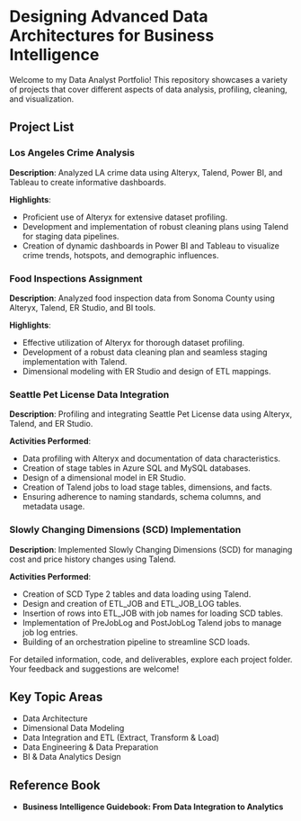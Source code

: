 # Designing Advanced Data Architectures for Business Intelligence

Welcome to my Data Analyst Portfolio! This repository showcases a variety of projects that cover different aspects of data analysis, profiling, cleaning, and visualization.

## Project List

### Los Angeles Crime Analysis

**Description**: Analyzed LA crime data using Alteryx, Talend, Power BI, and Tableau to create informative dashboards.

**Highlights**:
- Proficient use of Alteryx for extensive dataset profiling.
- Development and implementation of robust cleaning plans using Talend for staging data pipelines.
- Creation of dynamic dashboards in Power BI and Tableau to visualize crime trends, hotspots, and demographic influences.

### Food Inspections Assignment

**Description**: Analyzed food inspection data from Sonoma County using Alteryx, Talend, ER Studio, and BI tools.

**Highlights**:
- Effective utilization of Alteryx for thorough dataset profiling.
- Development of a robust data cleaning plan and seamless staging implementation with Talend.
- Dimensional modeling with ER Studio and design of ETL mappings.

### Seattle Pet License Data Integration

**Description**: Profiling and integrating Seattle Pet License data using Alteryx, Talend, and ER Studio.

**Activities Performed**:
- Data profiling with Alteryx and documentation of data characteristics.
- Creation of stage tables in Azure SQL and MySQL databases.
- Design of a dimensional model in ER Studio.
- Creation of Talend jobs to load stage tables, dimensions, and facts.
- Ensuring adherence to naming standards, schema columns, and metadata usage.

### Slowly Changing Dimensions (SCD) Implementation

**Description**: Implemented Slowly Changing Dimensions (SCD) for managing cost and price history changes using Talend.

**Activities Performed**:
- Creation of SCD Type 2 tables and data loading using Talend.
- Design and creation of ETL_JOB and ETL_JOB_LOG tables.
- Insertion of rows into ETL_JOB with job names for loading SCD tables.
- Implementation of PreJobLog and PostJobLog Talend jobs to manage job log entries.
- Building of an orchestration pipeline to streamline SCD loads.

For detailed information, code, and deliverables, explore each project folder. Your feedback and suggestions are welcome!

## Key Topic Areas

- Data Architecture
- Dimensional Data Modeling
- Data Integration and ETL (Extract, Transform & Load)
- Data Engineering & Data Preparation
- BI & Data Analytics Design

## Reference Book

- **Business Intelligence Guidebook: From Data Integration to Analytics**
